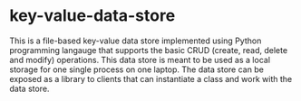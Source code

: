 # key-value-data-store
This is a file-based key-value data store implemented using Python programming langauge that supports the basic CRUD (create, read, delete and modify) operations. This data store is meant to be used as a local storage for one single process on one laptop. The data store can be exposed as a library to clients that can instantiate a class and work with the data store.
